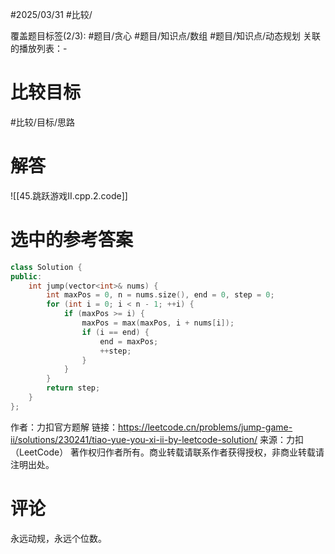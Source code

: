 #2025/03/31 #比较/

覆盖题目标签(2/3):   #题目/贪心 #题目/知识点/数组 #题目/知识点/动态规划
关联的播放列表：-

# 比较目标

#比较/目标/思路 

# 解答

![[45.跳跃游戏II.cpp.2.code]]

# 选中的参考答案

```cpp
class Solution {
public:
    int jump(vector<int>& nums) {
        int maxPos = 0, n = nums.size(), end = 0, step = 0;
        for (int i = 0; i < n - 1; ++i) {
            if (maxPos >= i) {
                maxPos = max(maxPos, i + nums[i]);
                if (i == end) {
                    end = maxPos;
                    ++step;
                }
            }
        }
        return step;
    }
};
```
作者：力扣官方题解
链接：https://leetcode.cn/problems/jump-game-ii/solutions/230241/tiao-yue-you-xi-ii-by-leetcode-solution/
来源：力扣（LeetCode）
著作权归作者所有。商业转载请联系作者获得授权，非商业转载请注明出处。

# 评论

永远动规，永远个位数。